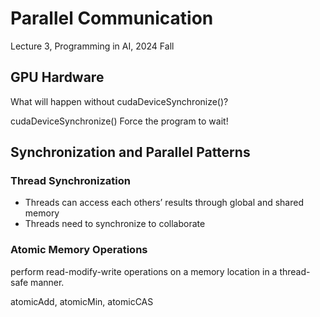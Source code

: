 # Parallel Communication
Lecture 3, Programming in AI, 2024 Fall

## GPU Hardware

What will happen without
cudaDeviceSynchronize()?

cudaDeviceSynchronize() Force the program to wait!

## Synchronization and Parallel Patterns
### Thread Synchronization
* Threads can access each others’ results through global and shared memory
* Threads need to synchronize to collaborate

### Atomic Memory Operations
perform read-modify-write operations on a memory location in a thread-safe manner.

atomicAdd, atomicMin, atomicCAS

